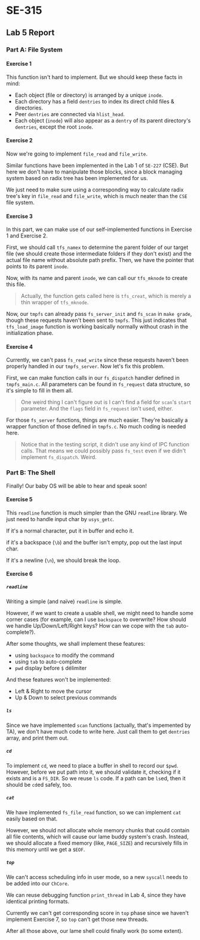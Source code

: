 # SE-315

## Lab 5 Report

### Part A: File System

#### Exercise 1

This function isn't hard to implement. But we should keep these facts in mind:

* Each object (file or directory) is arranged by a unique `inode`.
* Each directory has a field `dentries` to index its direct child files & directories.
* Peer  `dentries` are connected via `hlist_head`.
* Each object (`inode`) will also appear as a `dentry` of its parent directory's `dentries`, except the root `inode`.

#### Exercise 2

Now we're going to implement `file_read` and `file_write`.

Similar functions have been implemented in the Lab 1 of `SE-227` (CSE). But here we don't have to manipulate those blocks, since a block managing system based on radix tree has been implemented for us.

We just need to make sure using a corresponding way to calculate radix tree's key in `file_read` and `file_write`, which is much neater than the `CSE` file system.

#### Exercise 3

In this part, we can make use of our self-implemented functions in Exercise 1 and Exercise 2.

First, we should call `tfs_namex` to determine the parent folder of our target file (we should create those intermediate folders if they don't exist) and the actual file name without absolute path prefix. Then, we have the pointer that points to its parent `inode`.

Now, with its name and parent `inode`, we can call our `tfs_mknode` to create this file.

> Actually, the function gets called here is `tfs_creat`, which is merely a thin wrapper of `tfs_mknode`.

Now, our `tmpfs` can already pass `fs_server_init` and `fs_scan` in `make grade`, though these requests haven't been sent to `tmpfs`. This just indicates that `tfs_load_image` function is working basically normally without crash in the initialization phase.

#### Exercise 4

Currently, we can't pass `fs_read_write` since these requests haven't been properly handled in our `tmpfs_server`. Now let's fix this problem.

First, we can make function calls in our `fs_dispatch` handler defined in `tmpfs_main.c`. All parameters can be found in `fs_request` data structure, so it's simple to fill in them all.

> One weird thing I can't figure out is I can't find a field for `scan`'s `start` parameter. And the `flags` field in `fs_request` isn't used, either.

For those `fs_server` functions, things are much easier. They're basically a wrapper function of those defined in `tmpfs.c`. No much coding is needed here.

> Notice that in the testing script, it didn't use any kind of IPC function calls. That means we could possibly pass `fs_test` even if we didn't implement `fs_dispatch`. Weird.

### Part B: The Shell

Finally! Our baby OS will be able to hear and speak soon!

#### Exercise 5

This `readline` function is much simpler than the GNU `readline` library. We just need to handle input char by `usys_getc`. 

If it's a normal character, put it in buffer and echo it. 

if it's a backspace (`\b`) and the buffer isn't empty, pop out the last input char.

If it's a newline (`\n`), we should break the loop.

#### Exercise 6

##### `readline`

Writing a simple (and naïve) `readline` is simple.

However, if we want to create a usable shell, we might need to handle some corner cases (for example, can I use `backspace` to overwrite? How should we handle Up/Down/Left/Right keys? How can we cope with the `tab` auto-complete?).

After some thoughts, we shall implement these features:

* using `backspace` to modify the command
* using `tab` to auto-complete
* `pwd` display before `$` délimiter

And these features won't be implemented:

* Left & Right to move the cursor
* Up & Down to select previous commands

##### `ls`

Since we have implemented `scan` functions (actually, that's impemented by TA), we don't have much code to write here. Just call them to get `dentries` array, and print them out.

##### `cd`

To implement `cd`, we need to place a buffer in shell to record our `$pwd`. However, before we put path into it, we should validate it, checking if it exists and is a `FS_DIR`. So we reuse `ls` code. If a path can be `ls`ed, then it should be `cd`ed safely, too.

##### `cat`

We have implemented `fs_file_read` function, so we can implement `cat` easily based on that.

However, we should not allocate whole memory chunks that could contain all file contents, which will cause our lame buddy system's crash. Instead, we should allocate a fixed memory (like, `PAGE_SIZE`) and recursively fills in this memory until we get a `$EOF`.

##### `top`

We can't access scheduling info in user mode, so a new `syscall` needs to be added into our `ChCore`.

We can reuse debugging function `print_thread` in Lab 4, since they have identical printing formats.

Currently we can't get corresponding score in `top` phase since we haven't implement Exercise 7, so `top` can't get those new threads.

After all those above, our lame shell could finally work (to some extent).




